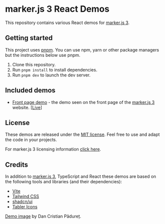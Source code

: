 # marker.js 3 React Demos

This repository contains various React demos for [marker.js 3].

## Getting started

This project uses [pnpm](https://pnpm.io/). You can use npm, yarn or other package managers but the instructions below use pnpm.

1. Clone this repository.
2. Run `pnpm install` to install dependencies.
3. Run `pnpm dev` to launch the dev server.

## Included demos

- [Front page demo](/frontpage/) - the demo seen on the front page of the [marker.js 3] website. [[Live](https://react-demos.markerjs.com/frontpage/)]

## License

These demos are released under the [MIT license](LICENSE). Feel free to use and adapt the code in your projects.

For marker.js 3 licensing information [click here](https://markerjs.com/#pricing).

## Credits

In addition to [marker.js 3], TypeScript and React these demos are based on the following tools and libraries (and their dependencies):

- [Vite](https://vite.dev/)
- [Tailwind CSS](https://tailwindcss.com/)
- [shadcn/ui](https://ui.shadcn.com/)
- [Tabler Icons](https://tabler.io/icons)

[Demo image](https://www.pexels.com/photo/blue-and-yellow-phone-modules-1476321/) by Dan Cristian Pădureț.

[marker.js 3]: https://markerjs.com
